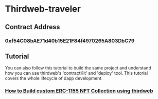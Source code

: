 # Thirdweb-traveler

## Contract Address
### [0xf54C08bAE71d40b15E21F84f4970265A803DbC79](https://mumbai.polygonscan.com/address/0xf54C08bAE71d40b15E21F84f4970265A803DbC79)

## Tutorial
You can also follow this tutorial to build the same project and understand how you can use thirdweb's 'contractKit' and 'deploy' tool. This tutorial covers the whole lifecycle of dapp development.

### [How to Build custom ERC-1155 NFT Collection using thirdweb](https://aayushguptaji.hashnode.dev/how-to-build-custom-erc-1155-nft-collection-using-thirdweb)
